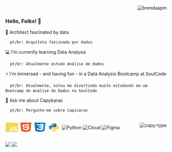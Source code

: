 <p align="right"> <img src="https://komarev.com/ghpvc/?username=brendaapm&label=Spotted+Capybaras&color=f59342&style=flat" alt="brendaapm" /> </p>

### Hello, Folks! 👋  

📐 Architect fascinated by data
     
      pt/br: Arquiteta fascinada por dados 

💻 I’m currently learning Data Analysis 
      
      pt/br: Atualmente estudo Análise de dados

⚡ I'm immersed - and having fun - in a Data Analysis Bootcamp at SoulCode
    
      pt/br: Atualmente, estou me divertindo muito estudando em um Bootcamp de Análise de Dados na SoulCode

  
💬 Ask me about Capybaras
      
      pt/br: Pergunte-me sobre Capivaras


<a href="https://github.com/marketplace/actions/update-image-readme">
<!--START_SECTION:update_image-->
<!--END_SECTION:update_image-->
</a>


<!--
 <div>
  <a href="https://github.com/brendaapm">
  <img height="180em" src="https://github-readme-stats.vercel.app/api?username=brendaapm&show_icons=true&theme=dracula&include_all_commits=true&count_private=true"/>
  <img height="90em" src="https://github-readme-stats.vercel.app/api/top-langs/?username=brendaapm&layout=compact&langs_count=16&theme=dracula"/>
</div>
-->

<div style="display: inline_block"><br> 
  <img align="center" alt="Js" height="30" width="40" src="https://raw.githubusercontent.com/devicons/devicon/master/icons/javascript/javascript-plain.svg">
    <img align="center" alt="HTML" height="30" width="40" src="https://raw.githubusercontent.com/devicons/devicon/master/icons/html5/html5-original.svg">
  <img align="center" alt="CSS" height="30" width="40" src="https://raw.githubusercontent.com/devicons/devicon/master/icons/css3/css3-original.svg">
  <img align="center" alt="Python" height="30" width="40" src="https://raw.githubusercontent.com/devicons/devicon/master/icons/python/python-original.svg">
  <img align="center" alt="Python" height="30" width="40" src="https://cdn.jsdelivr.net/gh/devicons/devicon/icons/java/java-plain.svg">
  <img align="center" alt="Cloud" height="30" width="40" src="https://cdn.jsdelivr.net/gh/devicons/devicon/icons/googlecloud/googlecloud-original.svg">
  <img align="center" alt="Figma" height="30" width="40" src="https://cdn.jsdelivr.net/gh/devicons/devicon/icons/figma/figma-original.svg" />   

  <img  height="180em" align="right" alt="capy-type" src="https://media.giphy.com/media/2z956IUc3J0noEOXUL/giphy.gif">
</div>
  
  ##
 
<div> 
  <a href = "mailto:brendaapmoura@gmail.com"><img src="https://img.shields.io/badge/-Gmail-%23333?style=for-the-badge&logo=gmail&logoColor=white" target="_blank"></a>
  <a href="https://www.linkedin.com/in/brendamoura" target="_blank"><img src="https://img.shields.io/badge/-LinkedIn-%230077B5?style=for-the-badge&logo=linkedin&logoColor=white" target="_blank"></a> 
</div>

  

 
